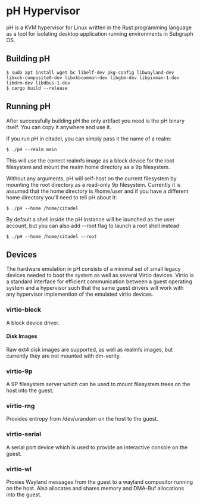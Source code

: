 pH Hypervisor
=============

pH is a KVM hypervisor for Linux written in the Rust programming language as a tool
for isolating desktop application running environments in Subgraph OS.

Building pH
-----------

    $ sudo apt install wget bc libelf-dev pkg-config libwayland-dev libxcb-composite0-dev libxkbcommon-dev libgbm-dev libpixman-1-dev libdrm-dev libdbus-1-dev
    $ cargo build --release

Running pH
----------

After successfully building pH the only artifact you need is the pH binary itself. You can copy it
anywhere and use it.

If you run pH in citadel, you can simply pass it the name of a realm:

    $ ./pH --realm main

This will use the correct realmfs image as a block device for the root filesystem and
mount the realm home directory as a 9p filesystem.

Without any arguments, pH will self-host on the current filesystem by mounting the
root directory as a read-only 9p filesystem. Currently it is assumed that the
home directory is /home/user and if you have a different home directory you'll
need to tell pH about it:

    $ ./pH --home /home/citadel

By default a shell inside the pH instance will be launched as the user account, 
but you can also add --root flag to launch a root shell instead:

    $ ./pH --home /home/citadel --root

Devices
-------

The hardware emulation in pH consists of a minimal set of small legacy devices needed to 
boot the system as well as several Virtio devices.  Virtio is a standard interface
for efficient communication between a guest operating system and a hypervisor such that
the same guest drivers will work with any hypervisor implemention of the emulated
virtio devices.


### virtio-block

A block device driver.

#### Disk Images

Raw ext4 disk images are supported, as well as realmfs images, but currently they
are not mounted with dm-verity.

### virtio-9p

A 9P filesystem server which can be used to mount filesystem trees on the host into
the guest.

### virtio-rng

Provides entropy from /dev/urandom on the host to the guest.

### virtio-serial

A serial port device which is used to provide an interactive console on the guest.

### virtio-wl

Proxies Wayland messages from the guest to a wayland compositor running on the host. Also
allocates and shares memory and DMA-Buf allocations into the guest.


